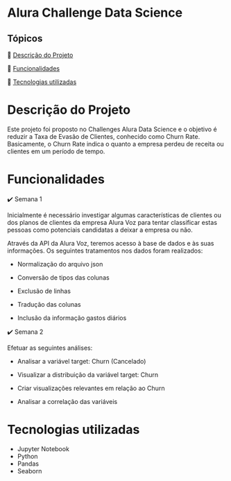 # Alura Challenge Data Science

## Tópicos

:small_blue_diamond: [Descrição do Projeto](#Descrição-do-Projeto)

:small_blue_diamond: [Funcionalidades](#Funcionalidades)

:small_blue_diamond: [Tecnologias utilizadas](#Tecnologias-utilizadas)


# Descrição do Projeto

Este projeto foi proposto no Challenges Alura Data Science e o objetivo é reduzir a Taxa de Evasão de Clientes, conhecido como Churn Rate. Basicamente, o Churn Rate indica o quanto a empresa perdeu de receita ou clientes em um período de tempo.

# Funcionalidades

:heavy_check_mark: Semana 1

Inicialmente é necessário investigar algumas características de clientes ou dos planos de clientes da empresa Alura Voz para tentar classificar estas pessoas como potenciais candidatas a deixar a empresa ou não. 

Através da API da Alura Voz, teremos acesso à base de dados e às suas informações. Os seguintes tratamentos nos dados foram realizados:

* Normalização do arquivo json

* Conversão de tipos das colunas

* Exclusão de linhas

* Tradução das colunas

* Inclusão da informação gastos diários

:heavy_check_mark: Semana 2

Efetuar as seguintes análises:

* Analisar a variável target: Churn (Cancelado)

* Visualizar a distribuição da variável target: Churn

* Criar visualizações relevantes em relação ao Churn

* Analisar a correlação das variáveis

# Tecnologias utilizadas

* Jupyter Notebook
* Python
* Pandas
* Seaborn
